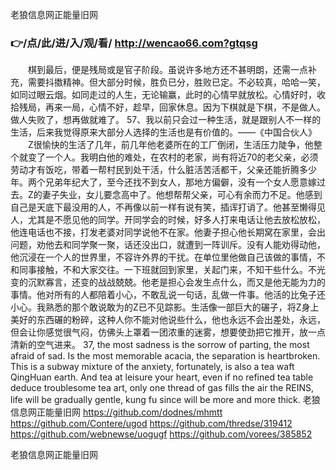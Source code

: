 
老狼信息网正能量旧网




### 👉/点/此/进/入/观/看/ http://wencao66.com?gtqsg




　　棋到最后，便是残局或是官子阶段。虽说许多地方还不甚明朗，还需一点补充，需要抖擞精神。但大部分时候，胜负已分，胜败已定。不必较真，哈哈一笑，如同过眼云烟。如同走过的人生，无论输赢，此时的心情早就放松。心情好时，收拾残局，再来一局，心情不好，趁早，回家休息。因为下棋就是下棋，不是做人。做人失败了，想再做就难了。
	57、我以前只会过一种生活，就是跟别人不一样的生活，后来我觉得原来大部分人选择的生活也是有价值的。——《中国合伙人》
　　Z很愉快的生活了几年，前几年他老婆所在的工厂倒闭，生活压力陡争，他整个就变了一个人。我明白他的难处，在农村的老家，尚有将近70的老父亲，必须劳动才有饭吃，带着一帮村民到处干活，什么脏活苦活都干，父亲还能折腾多少年。两个兄弟年纪大了，至今还找不到女人，那地方偏僻，没有一个女人愿意嫁过去。Z的妻子失业，女儿要念高中了。他想帮帮父亲，可心有余而力不足。他感到自己是天底下最没用的人，不再像以前一样有说有笑，插诨打诮了。他甚至懒得见人，尤其是不愿见他的同学。开同学会的时候，好多人打来电话让他去放松放松，他连电话也不接，打发老婆对同学说他不在家。他妻子担心他长期窝在家里，会出问题，劝他去和同学聚一聚，话还没出口，就遭到一阵训斥。没有人能劝得动他，他沉浸在一个人的世界里，不容许外界的干扰。在单位里他做自己该做的事情，不和同事接触，不和大家交往。一下班就回到家里，关起门来，不知干些什么。不光变的沉默寡言，还变的战战兢兢。他老是担心会发生点什么，而又是他无能为力的事情。他对所有的人都陪着小心，不敢乱说一句话，乱做一件事。他活的比兔子还小心。我熟悉的那个敢说敢为的Z已不见踪影。生活像一部巨大的碾子，将Z身上美好的东西碾的粉碎，这种人你不能对他说些什么，他也永远不会出差处，永远，但会让你感觉很气闷，仿佛头上罩着一团浓重的迷雾，想要使劲把它推开，放一点清新的空气进来。
37, the most sadness is the sorrow of parting, the most afraid of sad.
Is the most memorable acacia, the separation is heartbroken.
This is a subway mixture of the anxiety, fortunately, is also a tea waft QingHuan earth.
And tea at leisure your heart, even if no refined tea table deduce troublesome tea art, only one thread of gas fills the air the REINS, life will be gradually gentle, kung fu since will be more and more thick.
老狼信息网正能量旧网 https://github.com/dodnes/mhmtt
https://github.com/Contere/ugod
https://github.com/thredse/319412
https://github.com/webnewse/uogugf
https://github.com/vorees/385852





老狼信息网正能量旧网
